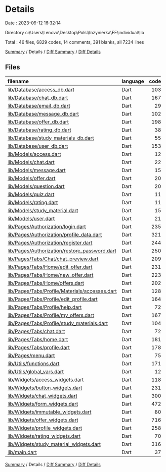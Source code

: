 # Details

Date : 2023-09-12 16:32:14

Directory c:\\Users\\Lenovo\\Desktop\\Polsl\\Inzynierka\\FE\\individual\\lib

Total : 46 files,  6829 codes, 14 comments, 391 blanks, all 7234 lines

[Summary](results.md) / Details / [Diff Summary](diff.md) / [Diff Details](diff-details.md)

## Files
| filename | language | code | comment | blank | total |
| :--- | :--- | ---: | ---: | ---: | ---: |
| [lib/Database/access_db.dart](/lib/Database/access_db.dart) | Dart | 103 | 0 | 24 | 127 |
| [lib/Database/chat_db.dart](/lib/Database/chat_db.dart) | Dart | 167 | 0 | 21 | 188 |
| [lib/Database/email_db.dart](/lib/Database/email_db.dart) | Dart | 29 | 0 | 3 | 32 |
| [lib/Database/message_db.dart](/lib/Database/message_db.dart) | Dart | 102 | 0 | 15 | 117 |
| [lib/Database/offer_db.dart](/lib/Database/offer_db.dart) | Dart | 198 | 0 | 18 | 216 |
| [lib/Database/rating_db.dart](/lib/Database/rating_db.dart) | Dart | 38 | 0 | 10 | 48 |
| [lib/Database/study_materials_db.dart](/lib/Database/study_materials_db.dart) | Dart | 55 | 0 | 10 | 65 |
| [lib/Database/user_db.dart](/lib/Database/user_db.dart) | Dart | 153 | 0 | 11 | 164 |
| [lib/Models/access.dart](/lib/Models/access.dart) | Dart | 12 | 0 | 3 | 15 |
| [lib/Models/chat.dart](/lib/Models/chat.dart) | Dart | 22 | 0 | 4 | 26 |
| [lib/Models/message.dart](/lib/Models/message.dart) | Dart | 15 | 0 | 2 | 17 |
| [lib/Models/offer.dart](/lib/Models/offer.dart) | Dart | 20 | 0 | 3 | 23 |
| [lib/Models/question.dart](/lib/Models/question.dart) | Dart | 20 | 0 | 2 | 22 |
| [lib/Models/quiz.dart](/lib/Models/quiz.dart) | Dart | 11 | 0 | 2 | 13 |
| [lib/Models/rating.dart](/lib/Models/rating.dart) | Dart | 11 | 0 | 2 | 13 |
| [lib/Models/study_material.dart](/lib/Models/study_material.dart) | Dart | 15 | 0 | 3 | 18 |
| [lib/Models/user.dart](/lib/Models/user.dart) | Dart | 21 | 0 | 2 | 23 |
| [lib/Pages/Authorization/login.dart](/lib/Pages/Authorization/login.dart) | Dart | 235 | 1 | 12 | 248 |
| [lib/Pages/Authorization/profile_data.dart](/lib/Pages/Authorization/profile_data.dart) | Dart | 321 | 0 | 10 | 331 |
| [lib/Pages/Authorization/register.dart](/lib/Pages/Authorization/register.dart) | Dart | 244 | 0 | 8 | 252 |
| [lib/Pages/Authorization/restore_password.dart](/lib/Pages/Authorization/restore_password.dart) | Dart | 250 | 1 | 8 | 259 |
| [lib/Pages/Tabs/Chat/chat_preview.dart](/lib/Pages/Tabs/Chat/chat_preview.dart) | Dart | 209 | 1 | 12 | 222 |
| [lib/Pages/Tabs/Home/edit_offer.dart](/lib/Pages/Tabs/Home/edit_offer.dart) | Dart | 231 | 1 | 8 | 240 |
| [lib/Pages/Tabs/Home/new_offer.dart](/lib/Pages/Tabs/Home/new_offer.dart) | Dart | 223 | 1 | 8 | 232 |
| [lib/Pages/Tabs/Home/offers.dart](/lib/Pages/Tabs/Home/offers.dart) | Dart | 202 | 1 | 10 | 213 |
| [lib/Pages/Tabs/Profile/Materials/accesses.dart](/lib/Pages/Tabs/Profile/Materials/accesses.dart) | Dart | 128 | 0 | 5 | 133 |
| [lib/Pages/Tabs/Profile/edit_profile.dart](/lib/Pages/Tabs/Profile/edit_profile.dart) | Dart | 164 | 1 | 10 | 175 |
| [lib/Pages/Tabs/Profile/help.dart](/lib/Pages/Tabs/Profile/help.dart) | Dart | 72 | 1 | 5 | 78 |
| [lib/Pages/Tabs/Profile/my_offers.dart](/lib/Pages/Tabs/Profile/my_offers.dart) | Dart | 167 | 1 | 9 | 177 |
| [lib/Pages/Tabs/Profile/study_materials.dart](/lib/Pages/Tabs/Profile/study_materials.dart) | Dart | 104 | 0 | 8 | 112 |
| [lib/Pages/Tabs/chat.dart](/lib/Pages/Tabs/chat.dart) | Dart | 72 | 0 | 7 | 79 |
| [lib/Pages/Tabs/home.dart](/lib/Pages/Tabs/home.dart) | Dart | 181 | 1 | 7 | 189 |
| [lib/Pages/Tabs/profile.dart](/lib/Pages/Tabs/profile.dart) | Dart | 178 | 0 | 6 | 184 |
| [lib/Pages/menu.dart](/lib/Pages/menu.dart) | Dart | 75 | 1 | 6 | 82 |
| [lib/Utils/functions.dart](/lib/Utils/functions.dart) | Dart | 171 | 0 | 31 | 202 |
| [lib/Utils/global_vars.dart](/lib/Utils/global_vars.dart) | Dart | 12 | 0 | 4 | 16 |
| [lib/Widgets/access_widgets.dart](/lib/Widgets/access_widgets.dart) | Dart | 118 | 0 | 5 | 123 |
| [lib/Widgets/button_widgets.dart](/lib/Widgets/button_widgets.dart) | Dart | 231 | 0 | 7 | 238 |
| [lib/Widgets/chat_widgets.dart](/lib/Widgets/chat_widgets.dart) | Dart | 300 | 1 | 10 | 311 |
| [lib/Widgets/form_widgets.dart](/lib/Widgets/form_widgets.dart) | Dart | 472 | 0 | 12 | 484 |
| [lib/Widgets/immutable_widgets.dart](/lib/Widgets/immutable_widgets.dart) | Dart | 80 | 1 | 8 | 89 |
| [lib/Widgets/offer_widgets.dart](/lib/Widgets/offer_widgets.dart) | Dart | 716 | 0 | 14 | 730 |
| [lib/Widgets/profile_widgets.dart](/lib/Widgets/profile_widgets.dart) | Dart | 258 | 1 | 7 | 266 |
| [lib/Widgets/rating_widgets.dart](/lib/Widgets/rating_widgets.dart) | Dart | 70 | 0 | 7 | 77 |
| [lib/Widgets/study_material_widgets.dart](/lib/Widgets/study_material_widgets.dart) | Dart | 316 | 0 | 7 | 323 |
| [lib/main.dart](/lib/main.dart) | Dart | 37 | 0 | 5 | 42 |

[Summary](results.md) / Details / [Diff Summary](diff.md) / [Diff Details](diff-details.md)